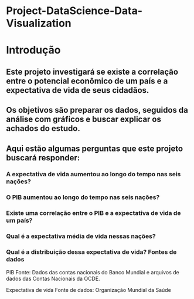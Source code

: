 # Project-DataScience-Data-Visualization

# Introdução
## Este projeto investigará se existe a correlação entre o potencial econômico de um país e a expectativa de vida de seus cidadãos.
## Os objetivos são preparar os dados, seguidos da análise com gráficos e buscar explicar os achados do estudo.

## Aqui estão algumas perguntas que este projeto buscará responder:

### A expectativa de vida aumentou ao longo do tempo nas seis nações?
### O PIB aumentou ao longo do tempo nas seis nações?
### Existe uma correlação entre o PIB e a expectativa de vida de um país?
### Qual é a expectativa média de vida nessas nações?
### Qual é a distribuição dessa expectativa de vida? Fontes de dados

PIB Fonte: Dados das contas nacionais do Banco Mundial e arquivos de dados das Contas Nacionais da OCDE.

Expectativa de vida Fonte de dados: Organização Mundial da Saúde
